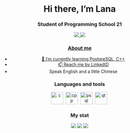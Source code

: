 <div id="header" align="center">
          <h1>Hi there, I’m Lana</h1>
          <h3>Student of Programming School 21</h1>
<div />

<div id="socials" align="center">
<a href="https://www.linkedin.com/in/ssteshina/">
<img src="https://img.shields.io/badge/LinkedIn-blue?style=for-the-badge&logo=linkedin&logoColor=white alt="LinkedIN" />
<a href="https://leetcode.com/nesweetlana/">
<img src="https://img.shields.io/badge/leetcode-blue?style=for-the-badge&logo=leetcode&logoColor=white alt="LeetCode" />        
<div />


### About me
- 🌱 I’m currently learning PostgreSQL, C++
- 📫 Reach me by [LinkedID](https://www.linkedin.com/in/ssteshina/)
- Speak English and a little Chinese

### Languages and tools
<img src="https://cdn.jsdelivr.net/gh/devicons/devicon/icons/c/c-original.svg"
          title = "c" width = "40" height = "40"/>&nbsp;
<img src="https://cdn.jsdelivr.net/gh/devicons/devicon/icons/cplusplus/cplusplus-original.svg" 
          title = "cpp" width = "40" height = "40"/>&nbsp;
<img src="https://cdn.jsdelivr.net/gh/devicons/devicon/icons/postgresql/postgresql-plain-wordmark.svg" 
          title = "psql" width = "40" height = "40"/>&nbsp;
<img src="https://cdn.jsdelivr.net/gh/devicons/devicon/icons/qt/qt-original.svg" 
          title = "qt" width = "40" height = "40"/>&nbsp;
          
### My stat
<div id="stat" align="center">
          <img src="http://github-profile-summary-cards.vercel.app/api/cards/profile-details?username=lana-cnmd&theme=github_dark" />
          <img src="http://github-profile-summary-cards.vercel.app/api/cards/repos-per-language?username=lana-cnmd&theme=github_dark" />
          <img src="http://github-profile-summary-cards.vercel.app/api/cards/stats?username=lana-cnmd&theme=github_dark" />
<div />
